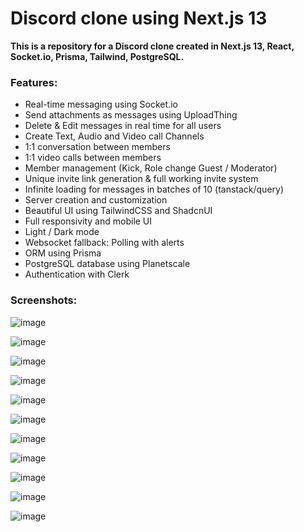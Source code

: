 # Discord clone using Next.js 13

**This is a repository for a Discord clone created in Next.js 13, React, Socket.io, Prisma, Tailwind, PostgreSQL.**

### Features:
-	Real-time messaging using Socket.io
-	Send attachments as messages using UploadThing
-	Delete & Edit messages in real time for all users
-	Create Text, Audio and Video call Channels
-	1:1 conversation between members
-	1:1 video calls between members
-	Member management (Kick, Role change Guest / Moderator)
-	Unique invite link generation & full working invite system
-	Infinite loading for messages in batches of 10 (tanstack/query)
-	Server creation and customization
-	Beautiful UI using TailwindCSS and ShadcnUI
-	Full responsivity and mobile UI
-	Light / Dark mode
-	Websocket fallback: Polling with alerts
-	ORM using Prisma
-	PostgreSQL database using Planetscale
-	Authentication with Clerk

### Screenshots:

![image](https://github.com/4emar/discord-clone/assets/81175325/8cd6a134-fbe9-416b-bdd7-5bee86141c47)

![image](https://github.com/4emar/discord-clone/assets/81175325/0f494889-1395-4cef-a619-0bd4bbefde57)

![image](https://github.com/4emar/discord-clone/assets/81175325/a3d1d39b-975f-4a0f-9367-b9a806db3a21)

![image](https://github.com/4emar/discord-clone/assets/81175325/bea64fcf-ffb0-4e44-a745-d21d8a7b5784)

![image](https://github.com/4emar/discord-clone/assets/81175325/1282d858-863a-4006-b26e-3fc8de6a50ed)

![image](https://github.com/4emar/discord-clone/assets/81175325/3c6161c6-60f1-477b-a954-a03fc59bb08c)

![image](https://github.com/4emar/discord-clone/assets/81175325/72fa6b2a-c6bf-4ae0-a847-4ab504650803)

![image](https://github.com/4emar/discord-clone/assets/81175325/84926a31-3a42-46a0-b1cb-e38482bfe226)

![image](https://github.com/4emar/discord-clone/assets/81175325/91b05fcf-bd8d-46e5-9b1b-05a6f5456959)

![image](https://github.com/4emar/discord-clone/assets/81175325/73335544-1d55-42bc-a380-c02bb3d1abbb)

![image](https://github.com/4emar/discord-clone/assets/81175325/a38d4cb8-8149-4e8a-986e-0261abe5cc19)
